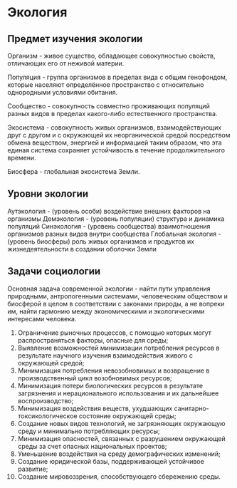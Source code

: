 # Экология

## Предмет изучения экологии

Организм - живое существо, обладающее совокупностью свойств, отличающих его от неживой материи.

Популяция - группа организмов в пределах вида с общим генофондом, которые населяют определённое пространство с относительно однородными условиями обитания.

Сообщество - совокупность совместно проживающих популяций разных видов в пределах какого-либо естественного пространства.

Экосистема - совокупность живых организмов, взаимодействующих друг с другом и с окружающей их неорганической средой посредством обмена веществом, энергией и информацией таким образом, что эта единая система сохраняет устойчивость в течение продолжительного времени.

Биосфера - глобальная экосистема Земли.

## Уровни экологии

Аутэкология - (уровень особи) воздействие внешних факторов на организмы
Демэкология - (уровень популяции) структура и динамика популяций
Синэкология - (уровень сообщества) взаимотношения организмов разных видов внутри сообщества
Глобальная экология - (уровень биосферы) роль живых организмов и продуктов их жизнедеятельности в создании оболочки Земли

## Задачи социологии

Основная задача современной экологии - найти пути управления природными, антропогенными системами, человеческим обществом и биосферой в целом в соответствии с законами природы, а не вопреки им, найти гармонию между экономическими и экологическими интересами человека.

1. Ограничение рыночных процессов, с помощью которых могут распространяться факторы, опасные для среды;
2. Выявление возможностей минимизации потребления ресурсов в результате научного изучения взаимодействия живого с окружающей средой;
3. Минимизация потребления невозобновимых и возвращение в производственный цикл возобновимых ресурсов;
4. Минимизация потери биологических ресурсов в результате загрязнения и нерационального использования и их дальнейшее воспроизводство;
5. Минимизация воздействия веществ, ухудшающих санитарно-токсикологическое состояние окружающей среды;
6. Создание новых видов технологий, не загрязняющих окружающую среду и минимально потребляющих ресурсы;
7. Минимизация опасностей, связанных с разрушением окружающей среды за счет опасных национальных проектов;
8. Уменьшение воздействия на среду демографических изменений;
9. Создание юридической базы, поддерживающей устойчивое развитие;
10. Создание мировоззрения, способствующего сбережению среды.
